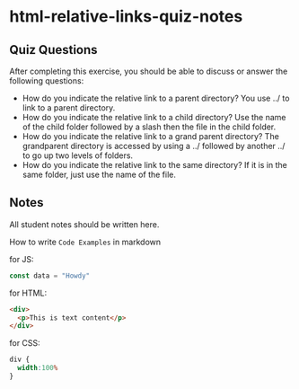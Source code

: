 # html-relative-links-quiz-notes

## Quiz Questions

After completing this exercise, you should be able to discuss or answer the following questions:

- How do you indicate the relative link to a parent directory?
You use ../ to link to a parent directory.
- How do you indicate the relative link to a child directory?
Use the name of the child folder followed by a slash then the file in the child folder.
- How do you indicate the relative link to a grand parent directory?
The grandparent directory is accessed by using a ../ followed by another ../ to go up two levels of folders.
- How do you indicate the relative link to the same directory?
If it is in the same folder, just use the name of the file.
## Notes

All student notes should be written here.


How to write `Code Examples` in markdown

for JS:
```javascript
const data = "Howdy"
```

for HTML:
```html
<div>
  <p>This is text content</p>
</div>
```

for CSS:
```css
div {
  width:100%
}
```
